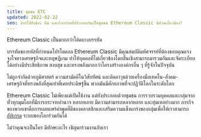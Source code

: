 ```yaml
---
title: ชุมชน ETC
updated: 2022-02-22
seo: ลิงก์ไปยังช่อง ทีม และกิจกรรมที่ประกอบกันเป็นชุมชน Ethereum Classic มีส่วนเกี่ยวข้อง!
---
```


Ethereum Classic เป็นมากกว่าโค้ดบางบรรทัด

บรรทัดของรหัสที่กำหนดโปรโตคอล Ethereum Classic มีคุณสมบัติมหัศจรรย์ที่ต้องขอบคุณแรงจูงใจทางเศรษฐกิจและทฤษฎีเกม ทำให้บุคคลที่ไม่เกี่ยวข้องโดยสิ้นเชิงสามารถมารวมกันและจัดระเบียบได้อย่างมีประสิทธิภาพ สงบสุข และทรงพลังมากกว่าโครงสร้างองค์กรอื่น ๆ ที่รู้จักในปัจจุบัน

ไม่ถูกจำกัดด้วยภูมิศาสตร์ ความสามัคคีในวิสัยทัศน์ และติดอาวุธด้วยเครื่องมือเทคโน-สังคม-เศรษฐกิจที่ทรงพลังที่สุดเท่าที่เคยประดิษฐ์ขึ้น พวกมันมีศักยภาพที่จะปฏิวัติโลกในระดับโลก

Ethereum Classic ไม่เพียงแต่เปิดใช้งาน แต่ยังประกอบด้วยชุมชน การรวบรวมบุคคลและกลุ่มจากทั่วทุกมุมโลกที่มีการกระจายอำนาจ หลากหลาย มีความสามารถหลากหลาย และทุ่มเทอย่างมาก ภารกิจของพวกเขาคือการเผยแพร่คำพูดที่ดีของคลาสสิกและเสริมความแข็งแกร่งของกลุ่มเพื่อให้เราสามารถ [อัปเกรด](/why-classic/code-is-law) ระบบของโลกร่วมกันได้

ไม่ว่าคุณจะเป็นใคร มีทักษะอะไร เชิญมาร่วมงานกับเรา
